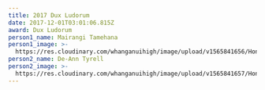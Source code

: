 ```yaml
---
title: 2017 Dux Ludorum
date: 2017-12-01T03:01:06.815Z
award: Dux Ludorum
person1_name: Mairangi Tamehana
person1_image: >-
  https://res.cloudinary.com/whanganuihigh/image/upload/v1565841656/Honours%20Board/2017_Sports_Dux_Mairangi_Tamehana_2017.jpg
person2_name: De-Ann Tyrell
person2_image: >-
  https://res.cloudinary.com/whanganuihigh/image/upload/v1565841657/Honours%20Board/2017_Sports_Runner_UpDe_Ann_Tyrell_2017.jpg
---
```


